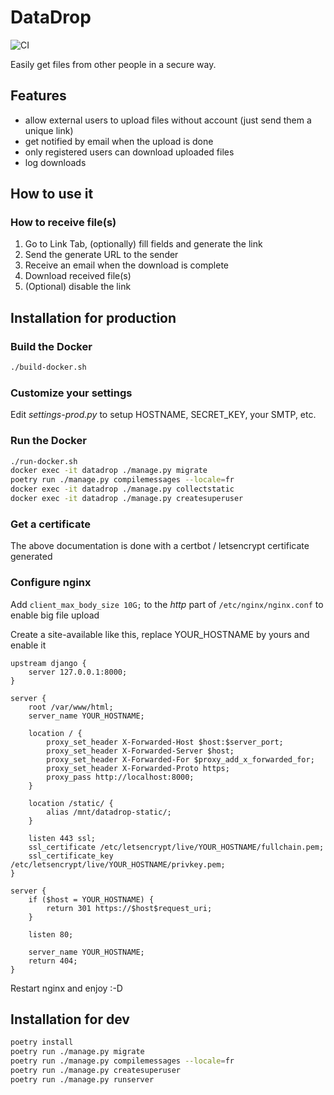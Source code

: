 # DataDrop
![CI](https://github.com/invenis-co/datadrop/workflows/CI/badge.svg)

Easily get files from other people in a secure way.

## Features
- allow external users to upload files without account (just send them a unique link)
- get notified by email when the upload is done
- only registered users can download uploaded files
- log downloads

## How to use it
### How to receive file(s)
1. Go to Link Tab, (optionally) fill fields and generate the link
2. Send the generate URL to the sender
3. Receive an email when the download is complete
4. Download received file(s)
5. (Optional) disable the link

## Installation for production
### Build the Docker
```bash
./build-docker.sh
```

### Customize your settings 
Edit *settings-prod.py* to setup HOSTNAME, SECRET_KEY, your SMTP, etc.

### Run the Docker
```bash
./run-docker.sh
docker exec -it datadrop ./manage.py migrate
poetry run ./manage.py compilemessages --locale=fr
docker exec -it datadrop ./manage.py collectstatic
docker exec -it datadrop ./manage.py createsuperuser
```

### Get a certificate
The above documentation is done with a certbot / letsencrypt certificate generated

### Configure nginx
Add `client_max_body_size 10G;` to the *http* part of `/etc/nginx/nginx.conf` to enable big file upload

Create a site-available like this, replace YOUR_HOSTNAME by yours and enable it
```nginx
upstream django {
	server 127.0.0.1:8000;
}

server {
	root /var/www/html;
	server_name YOUR_HOSTNAME;

	location / {
		proxy_set_header X-Forwarded-Host $host:$server_port;
		proxy_set_header X-Forwarded-Server $host;
		proxy_set_header X-Forwarded-For $proxy_add_x_forwarded_for;
		proxy_set_header X-Forwarded-Proto https;
		proxy_pass http://localhost:8000;
	}

	location /static/ {
		alias /mnt/datadrop-static/;
	}

	listen 443 ssl;
	ssl_certificate /etc/letsencrypt/live/YOUR_HOSTNAME/fullchain.pem;
	ssl_certificate_key /etc/letsencrypt/live/YOUR_HOSTNAME/privkey.pem;
}

server {
	if ($host = YOUR_HOSTNAME) {
		return 301 https://$host$request_uri;
	}

	listen 80;

	server_name YOUR_HOSTNAME;
	return 404;
}
```
Restart nginx and enjoy :-D


## Installation for dev
```bash
poetry install
poetry run ./manage.py migrate
poetry run ./manage.py compilemessages --locale=fr
poetry run ./manage.py createsuperuser
poetry run ./manage.py runserver
```
